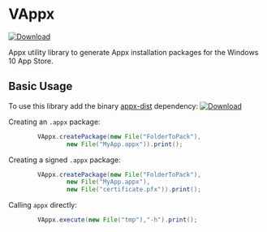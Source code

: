 # VAppx

[ ![Download](https://api.bintray.com/packages/miho/Appx/VAppx/images/download.svg) ](https://bintray.com/miho/Appx/VAppx/_latestVersion)

Appx utility library to generate Appx installation packages for the Windows 10 App Store.

## Basic Usage

To use this library add the binary [appx-dist](https://github.com/miho/appx-dist) dependency: [ ![Download](https://api.bintray.com/packages/miho/Appx/appx-dist/images/download.svg) ](https://bintray.com/miho/Appx/appx-dist/_latestVersion)

Creating an `.appx` package:

```java
        VAppx.createPackage(new File("FolderToPack"),
                new File("MyApp.appx")).print();
```

Creating a signed `.appx` package:

```java
        VAppx.createPackage(new File("FolderToPack"),
                new File("MyApp.appx"),
                new File("certificate.pfx")).print();
```

Calling `appx` directly:

```java
        VAppx.execute(new File("tmp"),"-h").print();
```
